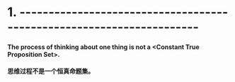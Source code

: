 # 1. ---------------------------------------------------------------------
#### The process of thinking about one thing is not a \<Constant True Proposition Set\>.
#### 思维过程不是一个恒真命题集。
